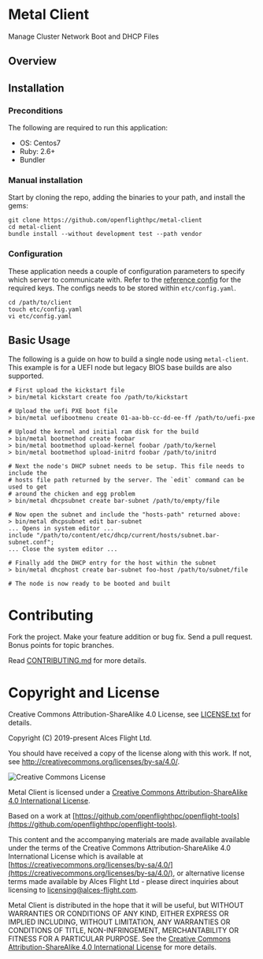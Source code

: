 # Metal Client

Manage Cluster Network Boot and DHCP Files

## Overview

## Installation

### Preconditions

The following are required to run this application:

* OS:     Centos7
* Ruby:   2.6+
* Bundler

### Manual installation

Start by cloning the repo, adding the binaries to your path, and install the gems:

```
git clone https://github.com/openflighthpc/metal-client
cd metal-client
bundle install --without development test --path vendor
```

### Configuration

These application needs a couple of configuration parameters to specify which server to communicate with. Refer to the [reference config](etc/config.yaml.reference) for the required keys. The configs needs to be stored within `etc/config.yaml`.

```
cd /path/to/client
touch etc/config.yaml
vi etc/config.yaml
```

## Basic Usage

The following is a guide on how to build a single node using `metal-client`. This example is for a UEFI node but legacy BIOS base builds are also supported.

```
# First upload the kickstart file
> bin/metal kickstart create foo /path/to/kickstart

# Upload the uefi PXE boot file
> bin/metal uefibootmenu create 01-aa-bb-cc-dd-ee-ff /path/to/uefi-pxe

# Upload the kernel and initial ram disk for the build
> bin/metal bootmethod create foobar
> bin/metal bootmethod upload-kernel foobar /path/to/kernel
> bin/metal bootmethod upload-initrd foobar /path/to/initrd

# Next the node's DHCP subnet needs to be setup. This file needs to include the
# hosts file path returned by the server. The `edit` command can be used to get
# around the chicken and egg problem
> bin/metal dhcpsubnet create bar-subnet /path/to/empty/file

# Now open the subnet and include the "hosts-path" returned above:
> bin/metal dhcpsubnet edit bar-subnet
... Opens in system editor ...
include "/path/to/content/etc/dhcp/current/hosts/subnet.bar-subnet.conf";
... Close the system editor ...

# Finally add the DHCP entry for the host within the subnet
> bin/metal dhcphost create bar-subnet foo-host /path/to/subnet/file

# The node is now ready to be booted and built
```

# Contributing

Fork the project. Make your feature addition or bug fix. Send a pull
request. Bonus points for topic branches.

Read [CONTRIBUTING.md](CONTRIBUTING.md) for more details.

# Copyright and License

Creative Commons Attribution-ShareAlike 4.0 License, see [LICENSE.txt](LICENSE.txt) for details.

Copyright (C) 2019-present Alces Flight Ltd.

You should have received a copy of the license along with this work.
If not, see <http://creativecommons.org/licenses/by-sa/4.0/>.

![Creative Commons License](https://i.creativecommons.org/l/by-sa/4.0/88x31.png)

Metal Client is licensed under a [Creative Commons Attribution-ShareAlike 4.0 International License](http://creativecommons.org/licenses/by-sa/4.0/).

Based on a work at [https://github.com/openflighthpc/openflight-tools](https://github.com/openflighthpc/openflight-tools).

This content and the accompanying materials are made available available
under the terms of the Creative Commons Attribution-ShareAlike 4.0
International License which is available at [https://creativecommons.org/licenses/by-sa/4.0/](https://creativecommons.org/licenses/by-sa/4.0/),
or alternative license terms made available by Alces Flight Ltd -
please direct inquiries about licensing to
[licensing@alces-flight.com](mailto:licensing@alces-flight.com).

Metal Client is distributed in the hope that it will be useful, but
WITHOUT WARRANTIES OR CONDITIONS OF ANY KIND, EITHER EXPRESS OR
IMPLIED INCLUDING, WITHOUT LIMITATION, ANY WARRANTIES OR CONDITIONS OF
TITLE, NON-INFRINGEMENT, MERCHANTABILITY OR FITNESS FOR A PARTICULAR
PURPOSE. See the [Creative Commons Attribution-ShareAlike 4.0
International License](https://creativecommons.org/licenses/by-sa/4.0/) for more
details.
